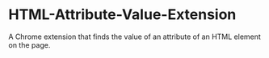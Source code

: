 # HTML-Attribute-Value-Extension
A Chrome extension that finds the value of an attribute of an HTML element on the page.
